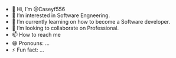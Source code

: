 - 👋 Hi, I’m @Caseyf556
- 👀 I’m interested in Software Engneering.
- 🌱 I’m currently learning on how to become a Software developer.
- 💞️ I’m looking to collaborate on Professional.
- 📫 How to reach me 
- 😄 Pronouns: ...
- ⚡ Fun fact: ...

<!---
Caseyf556/Caseyf556 is a ✨ special ✨ repository because its `README.md` (this file) appears on your GitHub profile.
You can click the Preview link to take a look at your changes.
--->
